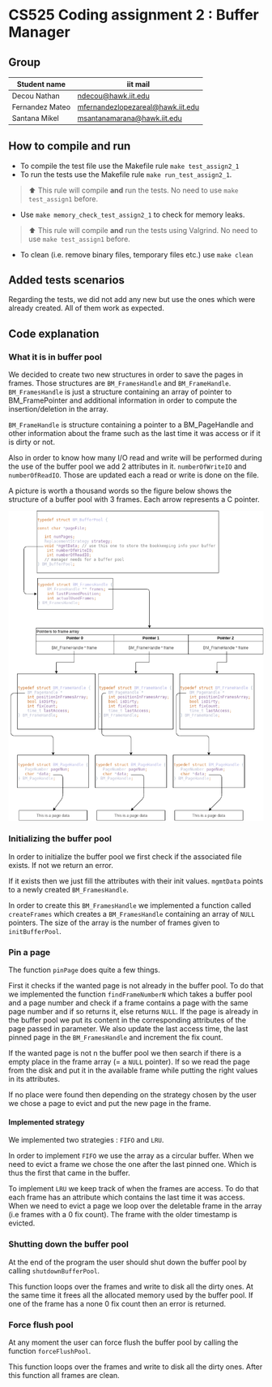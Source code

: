 # CS525 Coding assignment 2 : Buffer Manager
## Group
|Student name| iit mail|
|---|---|
|Decou Nathan|[ndecou@hawk.iit.edu](mailto:ndecou@hawk.iit.edu)|
|Fernandez	Mateo|[mfernandezlopezareal@hawk.iit.edu](mailto:mfernandezlopezareal@hawk.iit.edu)|
|Santana	Mikel|[msantanamarana@hawk.iit.edu](mailto:msantanamarana@hawk.iit.edu)|

## How to compile and run
- To compile the test file use the Makefile rule `make test_assign2_1`
- To run the tests use the Makefile rule `make run_test_assign2_1`.
> :arrow_up: This rule will compile **and** run the tests. No need to use `make test_assign1` before.
- Use `make memory_check_test_assign2_1` to check for memory leaks.
> :arrow_up: This rule will compile **and** run the tests using Valgrind. No need to use `make test_assign1` before.
- To clean (i.e. remove binary files, temporary files etc.) use `make clean`

## Added tests scenarios
Regarding the tests, we did not add any new but use the ones which were already created. All of them work as expected.

## Code explanation
### What it is in buffer pool
We decided to create two new structures in order to save the pages in frames. Those structures are
`BM_FramesHandle` and `BM_FrameHandle`. `BM_FramesHandle` is just a structure containing an array of pointer to BM_FramePointer 
and additional information in order to compute the insertion/deletion in the array.

`BM_FrameHandle` is structure containing a pointer to a BM_PageHandle and other information about the frame such as 
the last time it was access or if it is dirty or not.

Also in order to know how many I/O read and write will be performed during the use of the buffer pool we add 2 attributes in it.
`numberOfWriteIO` and `numberOfReadIO`. Those are updated each a read or write is done on the file.

A picture is worth a thousand words so the figure below shows the structure of a buffer pool with 3 frames. Each arrow represents a C pointer.

![buffer pool](img/cs525_diag.png)


### Initializing the buffer pool
In order to initialize the buffer pool we first check if the associated file exists. If not we return an error.

If it exists then we just fill the attributes with their init values. `mgmtData` points to a newly created `BM_FramesHandle`. 

In order to create this `BM_FramesHandle` we implemented a function called `createFrames` which creates a `BM_FramesHandle`
containing an array of `NULL` pointers. The size of the array is the number of frames given to `initBufferPool`.

### Pin a page
The function `pinPage` does quite a few things.

First it checks if the wanted page is not already in the buffer pool. To do that we implemented the function `findFrameNumberN`
which takes a buffer pool and a page number and check if a frame contains a page with the same page number and if so returns it, else returns `NULL`.
If the page is already in the buffer pool we put its content in the corresponding attributes of the page passed in parameter. We also update 
the last access time, the last pinned page in the `BM_FramesHandle` and increment the fix count.

If the wanted page is not n the buffer pool we then search if there is a empty place in the frame array (= a `NULL` pointer). If so
we read the page from the disk and put it in the available frame while putting the right values in its attributes.

If no place were found then depending on the strategy chosen by the user we chose a page to evict and put the new page in the frame.

#### Implemented strategy
We implemented two strategies : `FIFO` and `LRU`.

In order to implement `FIFO` we use the array as a circular buffer. When we need to evict a frame we chose the one after the
last pinned one. Which is thus the first that came in the buffer.

To implement `LRU` we keep track of when the frames are access. To do that each frame has an attribute which contains the 
last time it was access. When we need to evict a page we loop over the deletable frame in the array (i.e frames with a 0 fix count).
The frame with the older timestamp is evicted.

### Shutting down the buffer pool
At the end of the program the user should shut down the buffer pool by calling `shutdownBufferPool`.

This function loops over the frames and write to disk all the dirty ones. At the same time it frees all the allocated memory used by the buffer pool.
If one of the frame has a none 0 fix count then an error is returned.

### Force flush pool
At any moment the user can force flush the buffer pool by calling the function `forceFlushPool`. 

This function loops over the frames and write to disk all the dirty ones. After this function all frames are clean.
